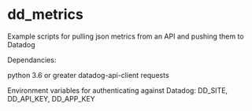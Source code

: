 # dd_metrics
Example scripts for pulling json metrics from an API and pushing them to Datadog


Dependancies:

python 3.6 or greater
datadog-api-client
requests

Environment variables for authenticating against Datadog:
DD_SITE, DD_API_KEY, DD_APP_KEY
